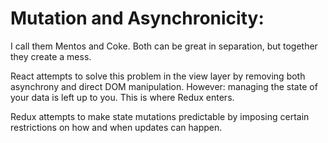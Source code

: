 # Mutation and Asynchronicity:

I call them Mentos and Coke. Both can be great in separation, but together they create a mess.

React attempts to solve this problem in the view layer by removing both asynchrony and direct DOM manipulation. However:
  managing the state of your data is left up to you.
  This is where Redux enters.
  
Redux attempts to make state mutations predictable by imposing certain restrictions on how and when updates can happen.
